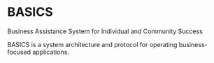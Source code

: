 # BASICS

Business Assistance System for Individual and Community Success

BASICS is a system architecture and protocol for operating business-focused applications.
